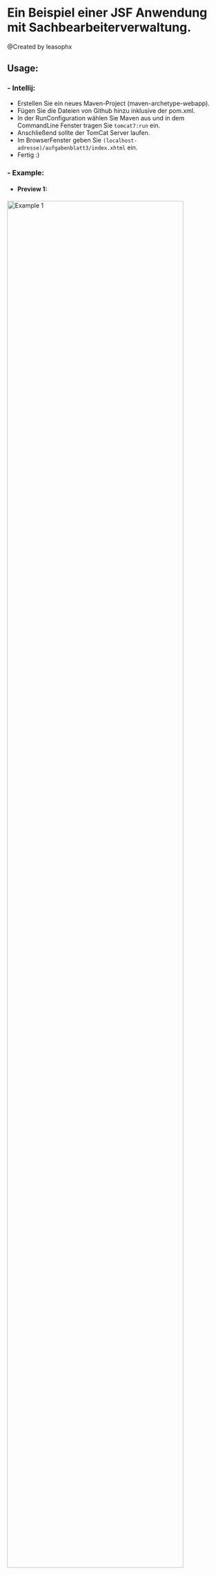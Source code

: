 # Ein Beispiel einer JSF Anwendung mit Sachbearbeiterverwaltung.
@Created by leasophx


## Usage:
### - Intellij:
* Erstellen Sie ein neues Maven-Project (maven-archetype-webapp). 
* Fügen Sie die Dateien von Github hinzu inklusive der pom.xml. 
* In der RunConfiguration wählen Sie Maven aus und in dem CommandLine Fenster tragen Sie `tomcat7:run` ein. 
* Anschließend sollte der TomCat Server laufen. 
* Im BrowserFenster geben Sie `(localhost-adresse)/aufgabenblatt3/index.xhtml` ein. 
* Fertig :) 

### - Example:
* #### Preview 1:
<img src="../assets/jsf_2.png" width="90%" alt="Example 1"></img>
* #### Preview 2:
<img src="../assets/jsf_1.png" width="90%" alt="Example 2"></img>
